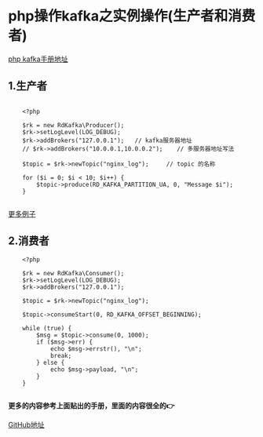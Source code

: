 # php操作kafka之实例操作(生产者和消费者)

[php kafka手册地址](https://arnaud.le-blanc.net/php-rdkafka/phpdoc/book.rdkafka.html)

## 1.生产者

```

    <?php
    
    $rk = new RdKafka\Producer();
    $rk->setLogLevel(LOG_DEBUG);
    $rk->addBrokers("127.0.0.1");   // kafka服务器地址
    // $rk->addBrokers("10.0.0.1,10.0.0.2");    // 多服务器地址写法
    
    $topic = $rk->newTopic("nginx_log");     // topic 的名称
    
    for ($i = 0; $i < 10; $i++) {
        $topic->produce(RD_KAFKA_PARTITION_UA, 0, "Message $i");
    }


```
[更多例子](https://arnaud.le-blanc.net/php-rdkafka/phpdoc/rdkafka.examples-producer.html)

## 2.消费者

```
    <?php
    
    $rk = new RdKafka\Consumer();
    $rk->setLogLevel(LOG_DEBUG);
    $rk->addBrokers("127.0.0.1");
    
    $topic = $rk->newTopic("nginx_log");
    
    $topic->consumeStart(0, RD_KAFKA_OFFSET_BEGINNING);
    
    while (true) {
        $msg = $topic->consume(0, 1000);
        if ($msg->err) {
            echo $msg->errstr(), "\n";
            break;
        } else {
            echo $msg->payload, "\n";
        }
    }


```

**更多的内容参考上面贴出的手册，里面的内容很全的👉**



[GitHub地址](https://github.com/wrack0001/note/blob/master/php/php%E6%93%8D%E4%BD%9Ckafka%E4%B9%8B%E5%AE%9E%E4%BE%8B%E6%93%8D%E4%BD%9C%E2%80%94%E2%80%94%E7%94%9F%E4%BA%A7%E8%80%85%E5%92%8C%E6%B6%88%E8%B4%B9%E8%80%85.md)

